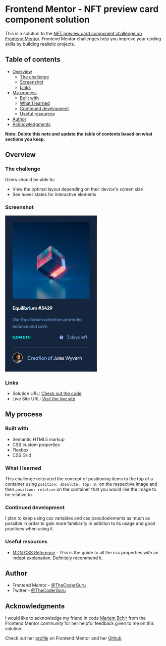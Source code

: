 # Frontend Mentor - NFT preview card component solution

This is a solution to the [NFT preview card component challenge on Frontend Mentor](https://www.frontendmentor.io/challenges/nft-preview-card-component-SbdUL_w0U). Frontend Mentor challenges help you improve your coding skills by building realistic projects. 

## Table of contents

- [Overview](#overview)
  - [The challenge](#the-challenge)
  - [Screenshot](#screenshot)
  - [Links](#links)
- [My process](#my-process)
  - [Built with](#built-with)
  - [What I learned](#what-i-learned)
  - [Continued development](#continued-development)
  - [Useful resources](#useful-resources)
- [Author](#author)
- [Acknowledgments](#acknowledgments)

**Note: Delete this note and update the table of contents based on what sections you keep.**

## Overview

### The challenge

Users should be able to:

- View the optimal layout depending on their device's screen size
- See hover states for interactive elements

### Screenshot

![](./screenshot.PNG)


### Links

- Solution URL: [Check out the code](https://github.com/TheCoderGuru/nft-preview-card-component)
- Live Site URL: [Visit the live site](https://nft-preview-card-component-teal.vercel.app/)

## My process

### Built with

- Semantic HTML5 markup
- CSS custom properties
- Flexbox
- CSS Grid


### What I learned

This challenge reiterated the concept of positioning items to the top of a container using ```position: absolute; top: 0;``` on the respective image and then ```position: relative``` on the container that you would like the image to be relative to.


### Continued development

I plan to keep using css variables and css pseudoelements as much as possible in order to gain more familiarity in addition to its usage and good practices when using it.

### Useful resources

- [MDN CSS Reference](https://developer.mozilla.org/en-US/docs/Web/CSS) - This is the guide to all the css properties with an indept explanation. Definitely recommend it.


## Author

- Frontend Mentor - [@TheCoderGuru](https://www.frontendmentor.io/profile/TheCoderGuru)
- Twitter - [@TheCoderGuru](https://www.twitter.com/TheCoderGuru)


## Acknowledgments

I would like to acknowledge my friend in code [Mariem Bchir](https://github.com/Mabchir) from the Frontend Mentor community for her helpful feedback given to me on this solution.

Check out her [profile](https://www.frontendmentor.io/profile/Mabchir) on Frontend Mentor and her [Github](https://www.github.com/Mabchir)